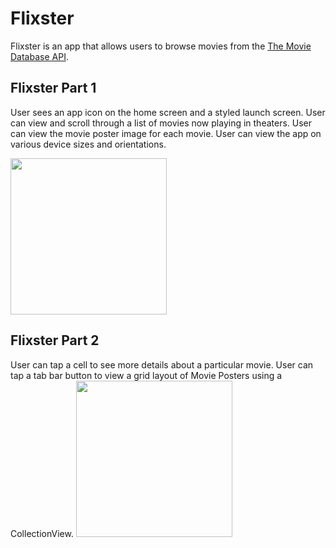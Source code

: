 # Flixster

Flixster is an app that allows users to browse movies from the [The Movie Database API](http://docs.themoviedb.apiary.io/#).
## Flixster Part 1

 User sees an app icon on the home screen and a styled launch screen.
 User can view and scroll through a list of movies now playing in theaters.
 User can view the movie poster image for each movie.
 User can view the app on various device sizes and orientations.


<img src="https://media.giphy.com/media/l51HcSUlux4ZLLBr9S/giphy.gif" width=250><br>

## Flixster Part 2
User can tap a cell to see more details about a particular movie.
User can tap a tab bar button to view a grid layout of Movie Posters using a CollectionView.
<img src="https://media.giphy.com/media/JsVBdd57pyvuKmziN6/giphy.gif" width=250><br>


